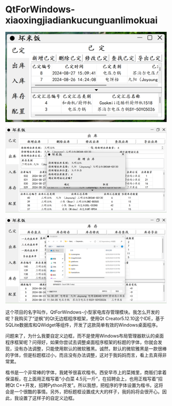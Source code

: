 # QtForWindows-xiaoxingjiadiankucunguanlimokuai

![1](PNGForREADME/PngForREADME1.png)

![2](PNGForREADME/PngForREADME2.png)

![3](PNGForREADME/PngForREADME3.png)

​	这个项目的名字叫作，QtForWindows-小型家电库存管理模块。我怎么开发的呢？我购买了“逆枫”的Qt无边框程序框架，使用Qt Creator5.12.10这个IDE，基于SQLite数据库和QWidget等组件，开发了这款简单有效的Windows桌面程序。

​	问题来了，为什么我要自定义边框，而不是使用Windows布局管理器默认的桌面程序框架呢？问得好，如果你尝试去调整桌面程序框架的标题的字体，你就会发现，没有办法调整，只能使用默认的微软雅黑。诚然，默认的微软雅黑是一款很棒的字体，但是标题框过小，而且没有办法调整，这对于我妈妈而言，看上去真得非常累。

​	楷书是一个非常棒的字体，我姥爷很喜欢楷书。西安早市上的菜摊里，商贩们拿着保温板，在上面用正楷写着“小白菜 4.5元一斤”，在招聘会上，也用正楷写着“招聘Qt C++开发，招聘Python开发”。所以我想，把程序的字体设置为楷书，这将会是一个很酷的事情。另外，把标题框设置成大大的样子，我妈妈将会很开心。因此，我设置了这样子的自定义边框。
